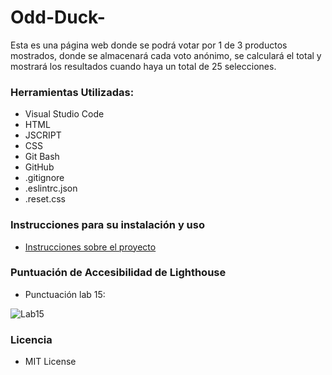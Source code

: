# Odd-Duck-

Esta es una página web donde se podrá votar por 1 de 3 productos mostrados, donde se almacenará cada voto anónimo, se calculará el total y mostrará los resultados cuando haya un total de 25 selecciones.

### Herramientas Utilizadas:

* Visual Studio Code
* HTML
* JSCRIPT
* CSS
* Git Bash
* GitHub
* .gitignore
* .eslintrc.json
* .reset.css

### Instrucciones para su instalación y uso

* [Instrucciones sobre el proyecto](https://entertechschool.github.io/code-201-guide/curriculum/class-11/lab/)

### Puntuación de Accesibilidad de Lighthouse

+ Punctuación lab 15:

<img alt="Lab15" src="./img/lighthouse.png">

### Licencia 

* MIT License
  
